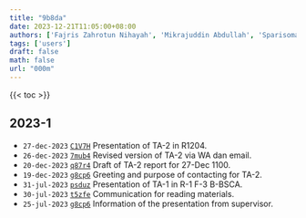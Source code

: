 ```yaml
---
title: "9b8da"
date: 2023-12-21T11:05:00+08:00
authors: ['Fajris Zahrotun Nihayah', 'Mikrajuddin Abdullah', 'Sparisoma Viridi']
tags: ['users']
draft: false
math: false
url: "000m"
---
```

{{< toc >}}


## 2023-1
+ `27-dec-2023` [`C1V7H`](https://www.instagram.com/p/C1V7HrPP1N7/) Presentation of TA-2 in R1204.
+ `26-dec-2023` [`7mub4`](https://osf.io/7mub4) Revised version of TA-2 via WA dan email.
+ `20-dec-2023` [`q87r4`](https://osf.io/q87r4) Draft of TA-2 report for 27-Dec 1100.
+ `19-dec-2023` [`g8cp6`](https://osf.io/g8cp6) Greeting and purpose of contacting for TA-2.
+ `31-jul-2023` [`psduz`](https://osf.io/psduz) Presentation of TA-1 in R-1 F-3 B-BSCA.
+ `30-jul-2023` [`t5zfe`](https://osf.io/t5zfe) Communication for reading materials.
+ `25-jul-2023` [`g8cp6`](https://osf.io/g8cp6) Information of the presentation from supervisor.
